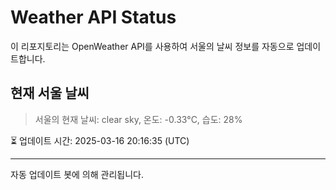 
# Weather API Status

이 리포지토리는 OpenWeather API를 사용하여 서울의 날씨 정보를 자동으로 업데이트합니다.

## 현재 서울 날씨
> 서울의 현재 날씨: clear sky, 온도: -0.33°C, 습도: 28%

⏳ 업데이트 시간: 2025-03-16 20:16:35 (UTC)

---
자동 업데이트 봇에 의해 관리됩니다.
